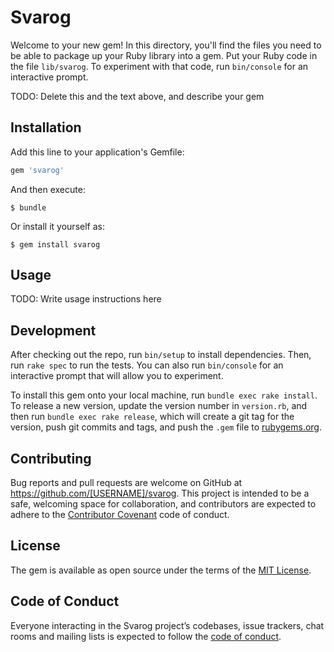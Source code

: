 # Svarog

Welcome to your new gem! In this directory, you'll find the files you need to be able to package up your Ruby library into a gem. Put your Ruby code in the file `lib/svarog`. To experiment with that code, run `bin/console` for an interactive prompt.

TODO: Delete this and the text above, and describe your gem

## Installation

Add this line to your application's Gemfile:

```ruby
gem 'svarog'
```

And then execute:

    $ bundle

Or install it yourself as:

    $ gem install svarog

## Usage

TODO: Write usage instructions here

## Development

After checking out the repo, run `bin/setup` to install dependencies. Then, run `rake spec` to run the tests. You can also run `bin/console` for an interactive prompt that will allow you to experiment.

To install this gem onto your local machine, run `bundle exec rake install`. To release a new version, update the version number in `version.rb`, and then run `bundle exec rake release`, which will create a git tag for the version, push git commits and tags, and push the `.gem` file to [rubygems.org](https://rubygems.org).

## Contributing

Bug reports and pull requests are welcome on GitHub at https://github.com/[USERNAME]/svarog. This project is intended to be a safe, welcoming space for collaboration, and contributors are expected to adhere to the [Contributor Covenant](http://contributor-covenant.org) code of conduct.

## License

The gem is available as open source under the terms of the [MIT License](https://opensource.org/licenses/MIT).

## Code of Conduct

Everyone interacting in the Svarog project’s codebases, issue trackers, chat rooms and mailing lists is expected to follow the [code of conduct](https://github.com/[USERNAME]/svarog/blob/master/CODE_OF_CONDUCT.md).
